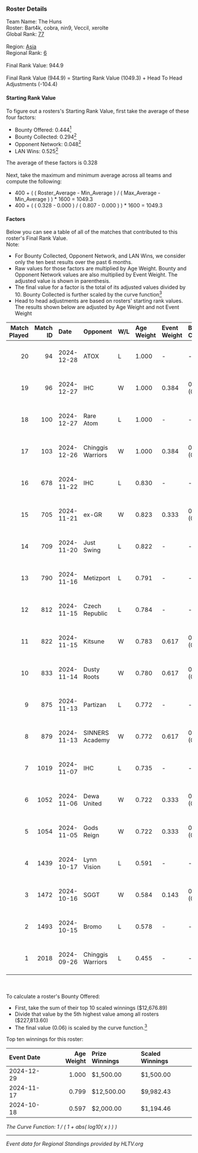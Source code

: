 ### Roster Details<br />
Team Name: The Huns<br />
Roster: Bart4k, cobra, nin9, Veccil, xerolte<br />
Global Rank: [77](../../standings_global_2025_01_16.md)<br />
<br />
Region: [Asia]( ../../standings_asia_2025_01_16.md)<br />
Regional Rank: [6]( ../../standings_asia_2025_01_16.md)<br />
<br />
Final Rank Value:  944.9<br />
<br />
Final Rank Value (944.9) = Starting Rank Value (1049.3) + Head To Head Adjustments (-104.4)<br />

#### Starting Rank Value<br />
To figure out a rosters's Starting Rank Value, first take the average of these four factors:<br />
- Bounty Offered: 0.444[<sup>1</sup>](#table2)
- Bounty Collected: 0.294[<sup>2</sup>](#table1)
- Opponent Network: 0.048[<sup>2</sup>](#table1)
- LAN Wins: 0.525[<sup>2</sup>](#table1)

The average of these factors is 0.328<br />
<br />
Next, take the maximum and minimum average across all teams and compute the following:<br />
- 400 + ( ( Roster_Average - Min_Average ) / ( Max_Average - Min_Average ) ) * 1600 = 1049.3
- 400 + ( ( 0.328 - 0.000 ) / ( 0.807 - 0.000 ) ) * 1600 = 1049.3


#### Factors<br />
Below you can see a table of all of the matches that contributed to this roster's Final Rank Value.<br />
Note:<br />

- For Bounty Collected, Opponent Network, and LAN Wins, we consider only the ten best results over the past 6 months.
- Raw values for those factors are multiplied by Age Weight. Bounty and Opponent Network values are also multiplied by Event Weight. The adjusted value is shown in parenthesis.
- The final value for a factor is the total of its adjusted values divided by 10. Bounty Collected is further scaled by the curve function[<sup>3</sup>](#curveFunction)
- Head to head adjustments are based on rosters' starting rank values. The results shown below are adjusted by Age Weight and not Event Weight
<span id="table1"></span><br />


| Match Played | Match ID | Date       | Opponent          | W/L | Age Weight | Event Weight | Bounty Collected | Opponent Network | LAN Wins  | H2H Adj. | Roster                                  |
| -: | -: | :- | :- | :- | :- | :- | :- | :- | :- | -: | :- |
|           20 |       94 | 2024-12-28 | ATOX              | L   | 1.000      | -            | -                | -                | -         |    -7.59 | Bart4k, cobra, nin9, Veccil, xerolte    |
|           19 |       96 | 2024-12-27 | IHC               | W   | 1.000      | 0.384        | 0.004 (0.002)    | 0.130 (0.050)    | 1 (1.000) |     7.40 | Bart4k, cobra, nin9, Veccil, xerolte    |
|           18 |      100 | 2024-12-27 | Rare Atom         | L   | 1.000      | -            | -                | -                | -         |   -13.49 | Bart4k, cobra, nin9, Veccil, xerolte    |
|           17 |      103 | 2024-12-26 | Chinggis Warriors | W   | 1.000      | 0.384        | 0.039 (0.015)    | 0.312 (0.120)    | 1 (1.000) |    10.46 | Bart4k, cobra, nin9, Veccil, xerolte    |
|           16 |      678 | 2024-11-22 | IHC               | L   | 0.830      | -            | -                | -                | -         |   -20.73 | Bart4k, cobra, nin9, Wonderzce, xerolte |
|           15 |      705 | 2024-11-21 | ex-GR             | W   | 0.823      | 0.333        | 0.028 (0.008)    | 0.129 (0.035)    | 0 (0.000) |     6.61 | Bart4k, cobra, nin9, Wonderzce, xerolte |
|           14 |      709 | 2024-11-20 | Just Swing        | L   | 0.822      | -            | -                | -                | -         |   -21.08 | Bart4k, cobra, nin9, Wonderzce, xerolte |
|           13 |      790 | 2024-11-16 | Metizport         | L   | 0.791      | -            | -                | -                | -         |    -4.09 | Bart4k, cobra, nin9, Wonderzce, xerolte |
|           12 |      812 | 2024-11-15 | Czech Republic    | L   | 0.784      | -            | -                | -                | -         |   -20.61 | Bart4k, cobra, nin9, Wonderzce, xerolte |
|           11 |      822 | 2024-11-15 | Kitsune           | W   | 0.783      | 0.617        | 0.007 (0.003)    | 0.000 (0.000)    | 1 (0.783) |     1.66 | Bart4k, cobra, nin9, Wonderzce, xerolte |
|           10 |      833 | 2024-11-14 | Dusty Roots       | W   | 0.780      | 0.617        | 0.015 (0.007)    | 0.353 (0.170)    | 1 (0.780) |     6.26 | Bart4k, cobra, nin9, Wonderzce, xerolte |
|            9 |      875 | 2024-11-13 | Partizan          | L   | 0.772      | -            | -                | -                | -         |    -5.72 | Bart4k, cobra, nin9, Wonderzce, xerolte |
|            8 |      879 | 2024-11-13 | SINNERS Academy   | W   | 0.772      | 0.617        | 0.003 (0.001)    | 0.077 (0.037)    | 1 (0.772) |     5.73 | Bart4k, cobra, nin9, Wonderzce, xerolte |
|            7 |     1019 | 2024-11-07 | IHC               | L   | 0.735      | -            | -                | -                | -         |   -19.68 | Bart4k, cobra, nin9, Wonderzce, xerolte |
|            6 |     1052 | 2024-11-06 | Dewa United       | W   | 0.722      | 0.333        | 0.000 (0.000)    | 0.047 (0.011)    | 0 (0.000) |     0.73 | Bart4k, cobra, nin9, Wonderzce, xerolte |
|            5 |     1054 | 2024-11-05 | Gods Reign        | W   | 0.722      | 0.333        | 0.014 (0.003)    | 0.183 (0.044)    | 0 (0.000) |     4.05 | Bart4k, cobra, nin9, Wonderzce, xerolte |
|            4 |     1439 | 2024-10-17 | Lynn Vision       | L   | 0.591      | -            | -                | -                | -         |   -11.16 | Bart4k, cobra, nin9, Wonderzce, xerolte |
|            3 |     1472 | 2024-10-16 | SGGT              | W   | 0.584      | 0.143        | 0.003 (0.000)    | 0.114 (0.009)    | 0 (0.000) |     2.65 | Bart4k, cobra, nin9, Wonderzce, xerolte |
|            2 |     1493 | 2024-10-15 | Bromo             | L   | 0.578      | -            | -                | -                | -         |   -15.91 | Bart4k, cobra, nin9, Wonderzce, xerolte |
|            1 |     2018 | 2024-09-26 | Chinggis Warriors | L   | 0.455      | -            | -                | -                | -         |    -9.82 | Bart4k, cobra, ncl, nin9, Wonderzce     |

<br />
<span id="table2"></span><br />
To calculate a roster's Bounty Offered:<br />

- First, take the sum of their top 10 scaled winnings ($12,676.89)
- Divide that value by the 5th highest value among all rosters ($227,813.60)
- The final value (0.06) is scaled by the curve function.[<sup>3</sup>](#curveFunction)

Top ten winnings for this roster:<br />

| Event Date | Age Weight | Prize Winnings | Scaled Winnings |
| :- | -: | :- | :- |
| 2024-12-29 |      1.000 | $1,500.00      | $1,500.00       |
| 2024-11-17 |      0.799 | $12,500.00     | $9,982.43       |
| 2024-10-18 |      0.597 | $2,000.00      | $1,194.46       |


<span id="curveFunction"></span>_The Curve Function: 1 / ( 1 + abs( log10( x ) ) )_<br />

---
_Event data for Regional Standings provided by HLTV.org_<br />
